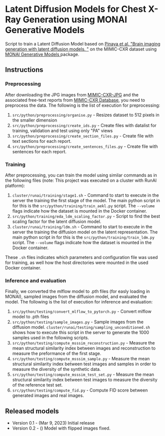 # Latent Diffusion Models for Chest X-Ray Generation using MONAI Generative Models

Script to train a Latent Diffusion Model based on [Pinaya et al. "Brain imaging generation with latent diffusion models.
"](https://arxiv.org/abs/2209.07162) on the MIMIC-CXR dataset using [MONAI Generative Models
](https://github.com/Project-MONAI/GenerativeModels) package.


## Instructions
### Preprocessing
After downloading the JPG images from [MIMIC-CXR-JPG](https://physionet.org/content/mimic-cxr-jpg/2.0.0/) and the
associated free-text reports from [MIMIC-CXR Database](https://physionet.org/content/mimic-cxr/2.0.0/), you need to
preprocess the data. The following is the list of execution for preprocessing:

1) `src/python/preprocessing/organise.py` - Resizes dataset to 512 pixels in the smaller dimension
2) `src/python/preprocessing/create_ids.py` - Create files with datalist for training, validation and test using only "PA" views
3) `src/python/preprocessing/create_section_files.py` - Create file with text sections for each report.
4) `src/python/preprocessing/create_sentences_files.py` - Create file with sentences for each report.

### Training
After preprocessing, you can train the model using similar commands as in the following files (note: This project was
executed on a cluster with RunAI platform):

1) `cluster/runai/training/stage1.sh` - Command to start to execute in the server the training the first stage of the model.
The main python script in for this is the `src/python/training/train_aekl.py` script. The `--volume` flags indicate how the dataset
is mounted in the Docker container.
2) `src/python/training/eda_ldm_scaling_factor.py` - Script to find the best scaling factor for the latent diffusion model.
3) `cluster/runai/training/ldm.sh` - Command to start to execute in the server the training the diffusion model on the latent representation.
The main python script in for this is the `src/python/training/train_ldm.py` script. The `--volume` flags indicate how the dataset
is mounted in the Docker container.

These `.sh` files indicates which parameters and configuration file was used for training, as well how the host directories
were mounted in the used Docker container.

### Inference and evaluation
Finally, we converted the mlflow model to .pth files (for easly loading in MONAI), sampled images from the diffusion
model, and evaluated the model. The following is the list of execution for inference and evaluation:

1) `src/python/testing/convert_mlflow_to_pytorch.py` - Convert mlflow model to .pth files
2) `src/python/testing/sample_images.py` - Sample images from the diffusion model. `cluster/runai/testing/sampling_unconditioned.sh` shows
how to execute this script in the server to generate the 1000 samples used in the following scripts.
3) `src/python/testing/compute_msssim_reconstruction.py` - Measure the mean structural similarity index between images and
reconstruction to measure the preformance of the first stage.
4) `src/python/testing/compute_msssim_sample.py` - Measure the mean structural similarity index between test images and
samples in order to measure the diversity of the synthetic data.
5) `src/python/testing/compute_msssim_test_set.py` - Measure the mean structural similarity index between test images
to measure the diversity of the reference test set.
6) `src/python/testing/compute_fid.py` - Compute FID score between generated images and real images.

## Released models
- Version 0.1 - (Mar 9, 2023) Initial release
- Version 0.2 - () Model with flipped images fixed.
